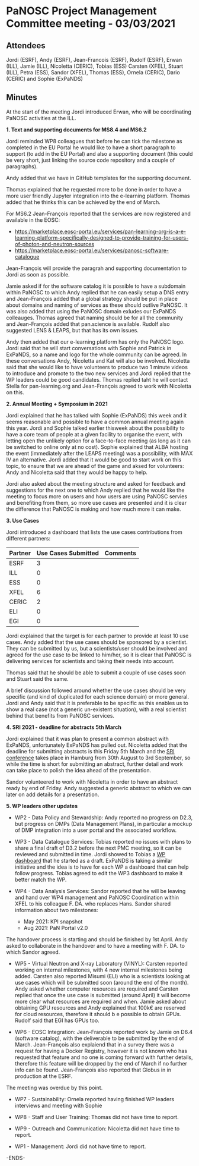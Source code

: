 PaNOSC Project Management Committee meeting - 03/03/2021 
========================================================


Attendees
-------
Jordi (ESRF), Andy (ESRF), Jean-Francois (ESRF), Rudolf (ESRF), Erwan (ILL), Jamie (ILL), Nicoletta (CERIC), Tobias (ESS) Carsten (XFEL), Stuart (ILL), Petra (ESS), Sandor (XFEL), Thomas (ESS), Ornela (CERIC), Dario (CERIC) and Sophie (ExPaNDS)


Minutes
-------	

At the start of the meeting Jordi introduced Erwan, who will be coordinating PaNOSC activities at the ILL. 

**1. Text and supporting documents for  MS8.4 and MS6.2**

Jordi reminded WP8 colleagues that before he can tick the milestone as completed in the EU Portal he would like to have a short paragraph to support (to add in the EU Portal) and also a supporting document (this could be very short, just linking the source code repository and a couple of paragraphs). 

Andy added that we have in GitHub templates for the supporting document.

Thomas explained that he requested more to be done in order to have a more user friendly Jupyter integration into the e-learning platform. Thomas added that he thinks this can be achieved by the end of March.

For MS6.2 Jean-François reported that the services are now registered and available in the EOSC:
* https://marketplace.eosc-portal.eu/services/pan-learning-org-is-a-e-learning-platform-specifically-designed-to-provide-training-for-users-of-photon-and-neutron-sources
* https://marketplace.eosc-portal.eu/services/panosc-software-catalogue

Jean-François will provide the paragrah and supporting documentation to Jordi as soon as possible.

Jamie asked if for the software catalog it is possible to have a subdomain within PaNOSC to which Andy replied that he can easily setup a DNS entry and Jean-François added that a global strategy should be put in place about domains and naming of services as these should outlive PaNOSC. It was also added that using the PaNOSC domain exludes our ExPaNDS colleauges. Thomas agreed that naming should be for all the community and Jean-François added that pan.science is available. Rudolf also suggested LENS & LEAPS, but that has its own issues.

Andy then added that our e-learning platform has only the PaNOSC logo. Jordi said that he will start conversations with Sophie and Patrick in ExPaNDS, so a name and logo for the whole community can be agreed. In these conversations Andy, Nicoletta and Kat will also be involved. 
Nicoletta said that she would like to have volunteers to produce two 1 minute videos to introduce and promote to the two new services and Jordi replied that the WP leaders could be good candidates. Thomas replied taht he will contact Stella for pan-learning.org and Jean-François agreed to work with Nicoletta on this.

**2. Annual Meeting + Symposium in 2021**

Jordi explained that he has talked with Sophie (ExPaNDS) this week and it seems reasonable and possible to have a common annual meeting again this year. Jordi and Sophie talked earlier thisweek about the possibility to have a core team of people at a given facility to organise the event, with letting open the unlikely option for a face-to-face meeting (as long as it can be switched to online only at no cost). Sophie explained that ALBA hosting the event (immediately after the LEAPS meeting) was a possibility, with MAX IV an alternative. Jordi added that it would be good to start work on this topic, to ensure that we are ahead of the game and aksed for volunteers: Andy and Nicoletta said that they would be happy to help.

Jordi also asked about the meeting structure and asked for feedback and suggestions for the next one to which Andy replied that he would like the meeting to focus more on users and how users are using PaNOSC servies and benefiting from them, so more use cases are presented and it is clear the difference that PaNOSC is making and how much more it can make.

**3. Use Cases**

Jordi introduced a dashboard that lists the use cases contributions from different partners:

| Partner | Use Cases Submitted | Comments |
| ------- | ------------------- | -------- |
| ESRF  |  3  |   |
| ILL   |  0  |   |
| ESS   |  0  |   |
| XFEL  |  6  |   |
| CERIC |  2  |   |
| ELI   |  0  |   |
| EGI   |  0  |   | 

Jordi explained that the target is for each partner to provide at least 10 use cases. Andy added that the use cases should be sponsored by a scientist. They can be submitted by us, but a scientists/user should be involved and agreed for the use case to be linked to him/her, so it is clear that PaNOSC is delivering services for scientists and taking their needs into account.

Thomas said that he should be able to submit a couple of use cases soon and Stuart said the same. 

A brief discussion followed around whether the use cases should be very specific (and kind of duplicated for each science domain) or more general. Jordi and Andy said that it is preferable to be specific as this enables us to show a real case (not a generic un-existent situation), with a real scientist behind that benefits from PaNOSC services. 

**4. SRI 2021 - deadline for abstracts 5th March**

Jordi explained that it was plan to present a common abstract with ExPaNDS, unfortunately ExPaNDS has pulled out. Nicoletta added that the deadline for submitting abstracts is this Friday 5th March and the [SRI conference](https://www.sri2021.eu/) takes place in Hamburg from 30th August to 3rd September, so while the time is short for submitting an abstract, further detail and work can take place to polish the idea ahead of the presentation.

Sandor volunteered to work with Nicoletta in order to have an abstract ready by end of Friday. Andy suggested a generic abstract to which we can later on add details for a presentation.


**5. WP leaders other updates**

* WP2 - Data Policy and Stewardship: Andy reported no progress on D2.3, but progress on DMPs (Data Management Plans), in particular a mockup of DMP integration into a user portal and the associated workflow.

* WP3 - Data Catalogue Services: Tobias reported no issues with plans to share a final draft of D3.2 before the next PMC meeting, so it can be reviewed and submitted in time. Jordi showed to Tobias a [WP dashboard](https://github.com/panosc-eu/panosc/wiki/Work-Packages-dashboards) that he started as a draft. ExPaNDS is taking a similar initiative and the idea is to have for each WP a dashboard that can help follow progress. Tobias agreed to edit the WP3 dashboard to make it better match the WP.

* WP4 - Data Analysis Services: Sandor reported that he will be leaving and hand over WP4 management and PaNOSC Coordination within XFEL to his colleague F. DA. who replaces Hans. Sandor shared information about two milestones:
	* May 2021: KPI snapshot
	* Aug 2021: PaN Portal v2.0

The handover process is starting and should be finished by 1st April. Andy asked to collaborate in the handover and to have a meeting with F. DA. to which Sandor agreed.

* WP5 - Virtual Neutron and X-ray Laboratory (VINYL): Carsten reported working on internal milestones, with 4 new internal milestones being added. Carsten also reported Misumi (ELI) who is a scientists looking at use cases which will be submitted soon (around the end of the month). Andy asked whether computer resources are required and Carsten replied that once the use case is submitted (around April) it will become more clear what resources are required and when. Jamie asked about obtaining GPU resources and Andy explained that 100k€ are reserved for cloud resources, therefore it should b e possible to obtain GPUs. Rudolf said that EGI has GPUs too.

* WP6 - EOSC Integration: Jean-François reported work by Jamie on D6.4 (software catalog), with the deliverable to be submitted by the end of March. Jean-François also explaiend that in a survey there was a request for having a Docker Registry, however it is not known who has requested that feature and no one is coming forward with further details, therefore this feature will be dropped by the end of March if no further info can be found. Jean-François also reported that Globus in in production at the ESRF.

The meeting was overdue by this point.

* WP7 - Sustainability: Ornela reported having finished WP leaders interviews and meeting with Sophie

* WP8 - Staff and User Training: Thomas did not have time to report.

* WP9 - Outreach and Communication: Nicoletta did not have time to report.

* WP1 - Management: Jordi did not have time to report.


-ENDS-
